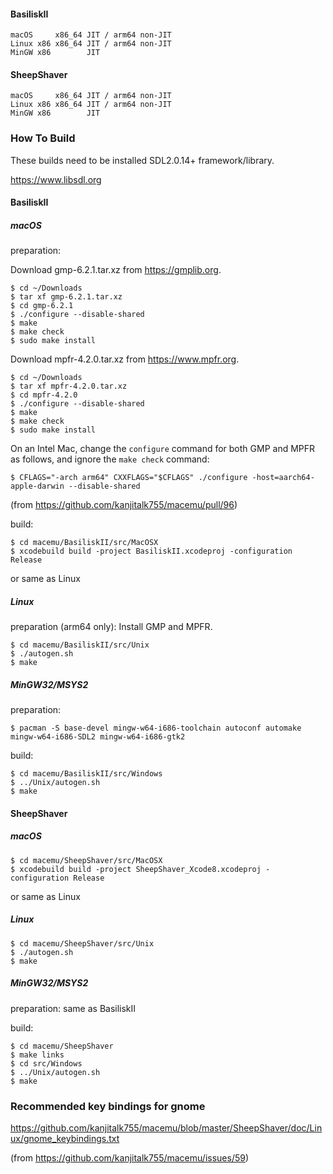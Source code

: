 #### BasiliskII
```
macOS     x86_64 JIT / arm64 non-JIT
Linux x86 x86_64 JIT / arm64 non-JIT
MinGW x86        JIT
```
#### SheepShaver
```
macOS     x86_64 JIT / arm64 non-JIT
Linux x86 x86_64 JIT / arm64 non-JIT
MinGW x86        JIT
```
### How To Build
These builds need to be installed SDL2.0.14+ framework/library.

https://www.libsdl.org
#### BasiliskII
##### macOS
preparation:

Download gmp-6.2.1.tar.xz from https://gmplib.org.
```
$ cd ~/Downloads
$ tar xf gmp-6.2.1.tar.xz
$ cd gmp-6.2.1
$ ./configure --disable-shared
$ make
$ make check
$ sudo make install
```
Download mpfr-4.2.0.tar.xz from https://www.mpfr.org.
```
$ cd ~/Downloads
$ tar xf mpfr-4.2.0.tar.xz
$ cd mpfr-4.2.0
$ ./configure --disable-shared
$ make
$ make check
$ sudo make install
```
On an Intel Mac, change the `configure` command for both GMP and MPFR as follows, and ignore the `make check` command:
```
$ CFLAGS="-arch arm64" CXXFLAGS="$CFLAGS" ./configure -host=aarch64-apple-darwin --disable-shared 
```
(from https://github.com/kanjitalk755/macemu/pull/96)

build:
```
$ cd macemu/BasiliskII/src/MacOSX
$ xcodebuild build -project BasiliskII.xcodeproj -configuration Release
```
or same as Linux

##### Linux
preparation (arm64 only): Install GMP and MPFR.
```
$ cd macemu/BasiliskII/src/Unix
$ ./autogen.sh
$ make
```
##### MinGW32/MSYS2
preparation:
```
$ pacman -S base-devel mingw-w64-i686-toolchain autoconf automake mingw-w64-i686-SDL2 mingw-w64-i686-gtk2
```
build:
```
$ cd macemu/BasiliskII/src/Windows
$ ../Unix/autogen.sh
$ make
```
#### SheepShaver
##### macOS
```
$ cd macemu/SheepShaver/src/MacOSX
$ xcodebuild build -project SheepShaver_Xcode8.xcodeproj -configuration Release
```
or same as Linux

##### Linux
```
$ cd macemu/SheepShaver/src/Unix
$ ./autogen.sh
$ make
```
##### MinGW32/MSYS2
preparation: same as BasiliskII  
  
build:
```
$ cd macemu/SheepShaver
$ make links
$ cd src/Windows
$ ../Unix/autogen.sh
$ make
```
### Recommended key bindings for gnome
https://github.com/kanjitalk755/macemu/blob/master/SheepShaver/doc/Linux/gnome_keybindings.txt

(from https://github.com/kanjitalk755/macemu/issues/59)
